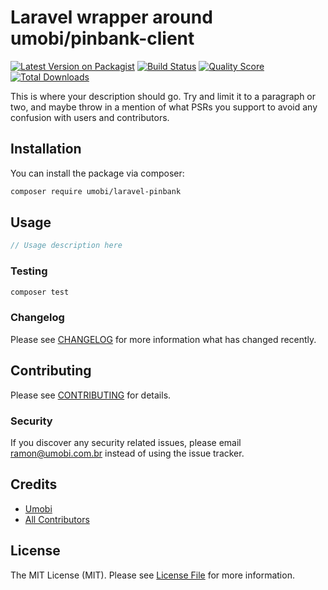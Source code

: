 # Laravel wrapper around umobi/pinbank-client

[![Latest Version on Packagist](https://img.shields.io/packagist/v/umobi/laravel-pinbank.svg?style=flat-square)](https://packagist.org/packages/umobi/laravel-pinbank)
[![Build Status](https://img.shields.io/travis/umobi/laravel-pinbank/master.svg?style=flat-square)](https://travis-ci.org/umobi/laravel-pinbank)
[![Quality Score](https://img.shields.io/scrutinizer/g/umobi/laravel-pinbank.svg?style=flat-square)](https://scrutinizer-ci.com/g/umobi/laravel-pinbank)
[![Total Downloads](https://img.shields.io/packagist/dt/umobi/laravel-pinbank.svg?style=flat-square)](https://packagist.org/packages/umobi/laravel-pinbank)

This is where your description should go. Try and limit it to a paragraph or two, and maybe throw in a mention of what PSRs you support to avoid any confusion with users and contributors.

## Installation

You can install the package via composer:

```bash
composer require umobi/laravel-pinbank
```

## Usage

``` php
// Usage description here
```

### Testing

``` bash
composer test
```

### Changelog

Please see [CHANGELOG](CHANGELOG.md) for more information what has changed recently.

## Contributing

Please see [CONTRIBUTING](CONTRIBUTING.md) for details.

### Security

If you discover any security related issues, please email ramon@umobi.com.br instead of using the issue tracker.

## Credits

- [Umobi](https://github.com/umobi)
- [All Contributors](../../contributors)

## License

The MIT License (MIT). Please see [License File](LICENSE.md) for more information.
